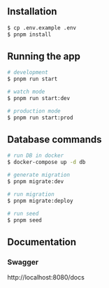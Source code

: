 ## Installation

```bash
$ cp .env.example .env
$ pnpm install
```

## Running the app

```bash
# development
$ pnpm run start

# watch mode
$ pnpm run start:dev

# production mode
$ pnpm run start:prod
```

## Database commands
```bash
# run DB in docker
$ docker-compose up -d db

# generate migration
$ pnpm migrate:dev

# run migration
$ pnpm migrate:deploy

# run seed
$ pnpm seed
```
## Documentation
### Swagger
http://localhost:8080/docs
